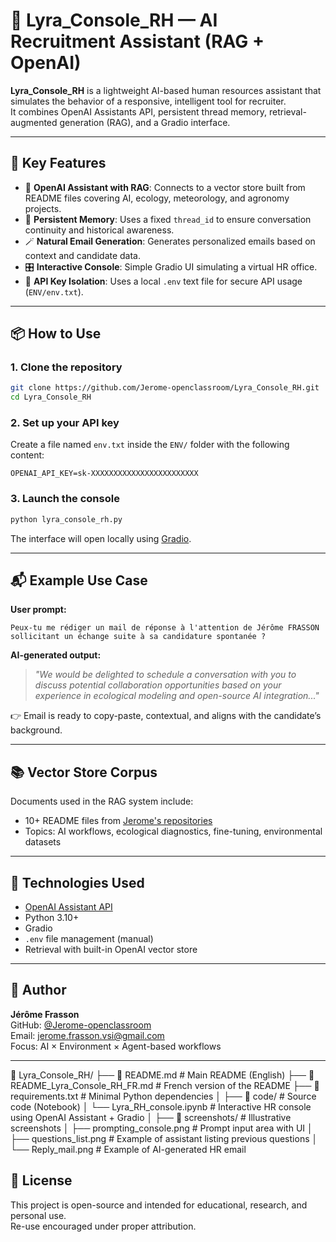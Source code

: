 # 🤖 Lyra_Console_RH — AI Recruitment Assistant (RAG + OpenAI)

**Lyra_Console_RH** is a lightweight AI-based human resources assistant that simulates the behavior of a responsive, intelligent tool for recruiter.  
It combines OpenAI Assistants API, persistent thread memory, retrieval-augmented generation (RAG), and a Gradio interface.

---

## 🚀 Key Features

- 🧠 **OpenAI Assistant with RAG**: Connects to a vector store built from README files covering AI, ecology, meteorology, and agronomy projects.
- 🧾 **Persistent Memory**: Uses a fixed `thread_id` to ensure conversation continuity and historical awareness.
- 🪄 **Natural Email Generation**: Generates personalized emails based on context and candidate data.
- 🎛️ **Interactive Console**: Simple Gradio UI simulating a virtual HR office.
- 🔐 **API Key Isolation**: Uses a local `.env` text file for secure API usage (`ENV/env.txt`).

---

## 📦 How to Use

### 1. Clone the repository

```bash
git clone https://github.com/Jerome-openclassroom/Lyra_Console_RH.git
cd Lyra_Console_RH
```

### 2. Set up your API key

Create a file named `env.txt` inside the `ENV/` folder with the following content:

```
OPENAI_API_KEY=sk-XXXXXXXXXXXXXXXXXXXXXXXX
```

### 3. Launch the console

```bash
python lyra_console_rh.py
```

The interface will open locally using [Gradio](https://www.gradio.app/).

---

## 📬 Example Use Case

**User prompt:**
```
Peux-tu me rédiger un mail de réponse à l'attention de Jérôme FRASSON sollicitant un échange suite à sa candidature spontanée ?
```

**AI-generated output:**
> *"We would be delighted to schedule a conversation with you to discuss potential collaboration opportunities based on your experience in ecological modeling and open-source AI integration..."*

👉 Email is ready to copy-paste, contextual, and aligns with the candidate’s background.

---

## 📚 Vector Store Corpus

Documents used in the RAG system include:

- 10+ README files from [Jerome's repositories](https://github.com/Jerome-openclassroom)
- Topics: AI workflows, ecological diagnostics, fine-tuning, environmental datasets

---

## 🧪 Technologies Used

- [OpenAI Assistant API](https://platform.openai.com/)
- Python 3.10+
- Gradio
- `.env` file management (manual)
- Retrieval with built-in OpenAI vector store

---

## 🧠 Author

**Jérôme Frasson**  
GitHub: [@Jerome-openclassroom](https://github.com/Jerome-openclassroom)  
Email: jerome.frasson.vsi@gmail.com  
Focus: AI × Environment × Agent-based workflows

---

📁 Lyra_Console_RH/
├── 📄 README.md                   # Main README (English)
├── 📄 README_Lyra_Console_RH_FR.md  # French version of the README
├── 📄 requirements.txt            # Minimal Python dependencies
│
├── 📁 code/                       # Source code (Notebook)
│   └── Lyra_RH_console.ipynb      # Interactive HR console using OpenAI Assistant + Gradio
│
├── 📁 screenshots/                # Illustrative screenshots
│   ├── prompting_console.png      # Prompt input area with UI
│   ├── questions_list.png         # Example of assistant listing previous questions
│   └── Reply_mail.png             # Example of AI-generated HR email


## 📝 License

This project is open-source and intended for educational, research, and personal use.  
Re-use encouraged under proper attribution.
